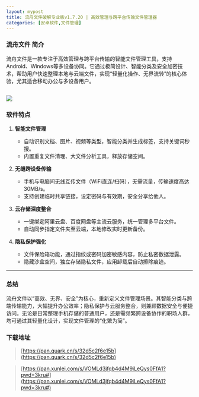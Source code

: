 ```yaml
---
layout: mypost
title: 流舟文件破解专业版v1.7.20 | 高效管理与跨平台传输文件管理器
categories: [安卓软件,文件管理]
---
```


### **流舟文件 简介**  
流舟文件是一款专注于高效管理与跨平台传输的智能文件管理工具，支持Android、Windows等多设备协同。它通过极简设计、智能分类及安全加密技术，帮助用户快速整理本地与云端文件，实现“轻量化操作、无界流转”的核心体验，尤其适合移动办公与多设备用户。

![](https://gcore.jsdelivr.net/gh/jikcc/jikcc.github.io/IMG/20250327160911986.webp)
---

### **软件特点**  
1. **智能文件管理**  
   - 自动识别文档、图片、视频等类型，智能分类并生成标签，支持关键词秒搜。  
   - 内置重复文件清理、大文件分析工具，释放存储空间。  

2. **无缝跨设备传输**  
   - 手机与电脑间无线互传文件（WiFi直连/扫码），无需流量，传输速度高达30MB/s。  
   - 支持创建临时共享链接，设定密码与有效期，安全分享给他人。  

3. **云存储深度整合**  
   - 一键绑定阿里云盘、百度网盘等主流云服务，统一管理多平台文件。  
   - 自动同步指定文件夹至云端，本地修改实时更新备份。  

4. **隐私保护强化**  
   - 文件保险箱功能，通过指纹或密码加密敏感内容，防止私密数据泄露。  
   - 隐藏沙盒空间，独立存储隐私文件，应用卸载后自动擦除痕迹。  

--- 

### **总结**  
流舟文件以“高效、无界、安全”为核心，重新定义文件管理场景。其智能分类与跨端传输能力，大幅提升办公效率；隐私保护与云服务整合，则兼顾数据安全与便捷访问。无论是日常整理手机存储的普通用户，还是需频繁跨设备协作的职场人群，均可通过其轻量化设计，实现文件管理的“化繁为简”。

### **下载地址**  

> [https://pan.quark.cn/s/32d5c2f6e15b](https://pan.quark.cn/s/32d5c2f6e15b)


> [https://pan.xunlei.com/s/VOMLd3jfqb4d4M9iLeQys0FfA1?pwd=3kru#](https://pan.xunlei.com/s/VOMLd3jfqb4d4M9iLeQys0FfA1?pwd=3kru#)


